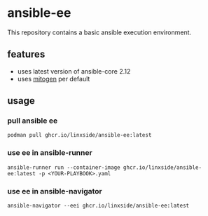 # ansible-ee
This repository contains a basic ansible execution environment.

## features
* uses latest version of ansible-core 2.12
* uses [mitogen](https://github.com/mitogen-hq/mitogen) per default

## usage

### pull ansible ee
```
podman pull ghcr.io/linxside/ansible-ee:latest
```

### use ee in ansible-runner
```
ansible-runner run --container-image ghcr.io/linxside/ansible-ee:latest -p <YOUR-PLAYBOOK>.yaml
```

### use ee in ansible-navigator
```
ansible-navigator --eei ghcr.io/linxside/ansible-ee:latest
```